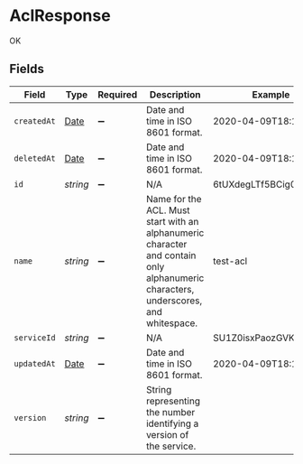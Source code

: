 # AclResponse

OK


## Fields

| Field                                                                                                                              | Type                                                                                                                               | Required                                                                                                                           | Description                                                                                                                        | Example                                                                                                                            |
| ---------------------------------------------------------------------------------------------------------------------------------- | ---------------------------------------------------------------------------------------------------------------------------------- | ---------------------------------------------------------------------------------------------------------------------------------- | ---------------------------------------------------------------------------------------------------------------------------------- | ---------------------------------------------------------------------------------------------------------------------------------- |
| `createdAt`                                                                                                                        | [Date](https://developer.mozilla.org/en-US/docs/Web/JavaScript/Reference/Global_Objects/Date)                                      | :heavy_minus_sign:                                                                                                                 | Date and time in ISO 8601 format.                                                                                                  | 2020-04-09T18:14:30Z                                                                                                               |
| `deletedAt`                                                                                                                        | [Date](https://developer.mozilla.org/en-US/docs/Web/JavaScript/Reference/Global_Objects/Date)                                      | :heavy_minus_sign:                                                                                                                 | Date and time in ISO 8601 format.                                                                                                  | 2020-04-09T18:14:30Z                                                                                                               |
| `id`                                                                                                                               | *string*                                                                                                                           | :heavy_minus_sign:                                                                                                                 | N/A                                                                                                                                | 6tUXdegLTf5BCig0zGFrU3                                                                                                             |
| `name`                                                                                                                             | *string*                                                                                                                           | :heavy_minus_sign:                                                                                                                 | Name for the ACL. Must start with an alphanumeric character and contain only alphanumeric characters, underscores, and whitespace. | test-acl                                                                                                                           |
| `serviceId`                                                                                                                        | *string*                                                                                                                           | :heavy_minus_sign:                                                                                                                 | N/A                                                                                                                                | SU1Z0isxPaozGVKXdv0eY                                                                                                              |
| `updatedAt`                                                                                                                        | [Date](https://developer.mozilla.org/en-US/docs/Web/JavaScript/Reference/Global_Objects/Date)                                      | :heavy_minus_sign:                                                                                                                 | Date and time in ISO 8601 format.                                                                                                  | 2020-04-09T18:14:30Z                                                                                                               |
| `version`                                                                                                                          | *string*                                                                                                                           | :heavy_minus_sign:                                                                                                                 | String representing the number identifying a version of the service.                                                               |                                                                                                                                    |